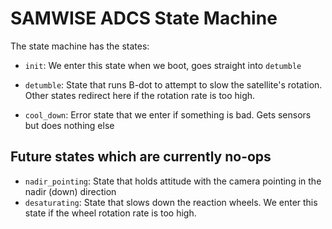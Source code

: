 # SAMWISE ADCS State Machine

The state machine has the states:
* `init`: We enter this state when we boot, goes straight into `detumble`
* `detumble`: State that runs B-dot to attempt to slow the satellite's rotation. Other states redirect here if the rotation rate is too high.


* `cool_down`: Error state that we enter if something is bad. Gets sensors but does nothing else

## Future states which are currently no-ops
* `nadir_pointing`: State that holds attitude with the camera pointing in the nadir (down) direction
* `desaturating`: State that slows down the reaction wheels. We enter this state if the wheel rotation rate is too high.